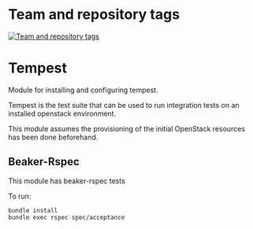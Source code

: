 Team and repository tags
========================

[![Team and repository tags](http://governance.openstack.org/badges/puppet-tempest.svg)](http://governance.openstack.org/reference/tags/index.html)

<!-- Change things from this point on -->

Tempest
=======

Module for installing and configuring tempest.

Tempest is the test suite that can be used to run integration
tests on an installed openstack environment.

This module assumes the provisioning of the initial OpenStack
resources has been done beforehand.

Beaker-Rspec
------------

This module has beaker-rspec tests

To run:

```shell
bundle install
bundle exec rspec spec/acceptance
```
